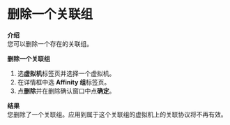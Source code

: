 # 删除一个关联组

**介绍**<br/>
您可以删除一个存在的关联组。


**删除一个关联组**

1. 选**虚拟机**标签页并选择一个虚拟机。
2. 在详情框中选 **Affinity 组**标签页。
3. 点**删除**并在删除确认窗口中点**确定**。


**结果**<br/>
您删除了一个关联组。应用到属于这个关联组的虚拟机上的关联协议将不再有效。
